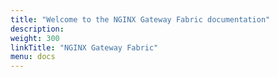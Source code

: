 ```yaml
---
title: "Welcome to the NGINX Gateway Fabric documentation"
description:
weight: 300
linkTitle: "NGINX Gateway Fabric"
menu: docs
---
```

